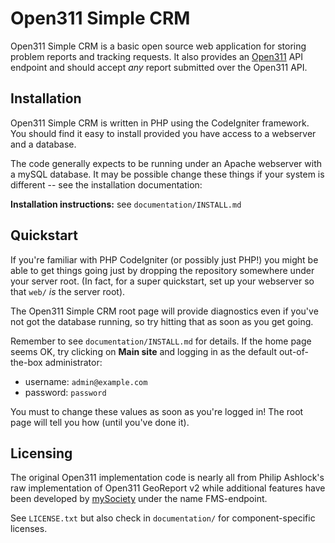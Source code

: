 Open311 Simple CRM
====================

Open311 Simple CRM is a basic open source web application for storing problem
reports and tracking requests. It also provides an [Open311](http://wiki.open311.org/GeoReport_v2) 
API endpoint and should accept *any* report submitted over the Open311 API.



Installation
------------

Open311 Simple CRM is written in PHP using the CodeIgniter framework. You
should find it easy to install provided you have access to a webserver and a
database.

The code generally expects to be running under an Apache webserver with a
mySQL database. It may be possible change these things if your system
is different -- see the installation documentation:

__Installation instructions:__ see `documentation/INSTALL.md`


Quickstart
----------

If you're familiar with PHP CodeIgniter (or possibly just PHP!) you might be
able to get things going just by dropping the repository somewhere under your
server root. (In fact, for a super quickstart, set up your webserver so that
`web/` *is* the server root).

The Open311 Simple CRM root page will provide diagnostics even if you've not got the
database running, so try hitting that as soon as you get going.

Remember to see `documentation/INSTALL.md` for details. If the home page seems
OK, try clicking on __Main site__ and logging in as the default out-of-the-box
administrator:

  * username: `admin@example.com`
  * password: `password`

You must to change these values as soon as you're logged in! The root page 
will tell you how (until you've done it).


Licensing
---------

The original Open311 implementation code is nearly all from Philip Ashlock's raw
implementation of Open311 GeoReport v2 while additional features have been developed by 
[mySociety](http://www.mysociety.org/) under the name FMS-endpoint. 

See `LICENSE.txt` but also check in `documentation/` for component-specific
licenses.




